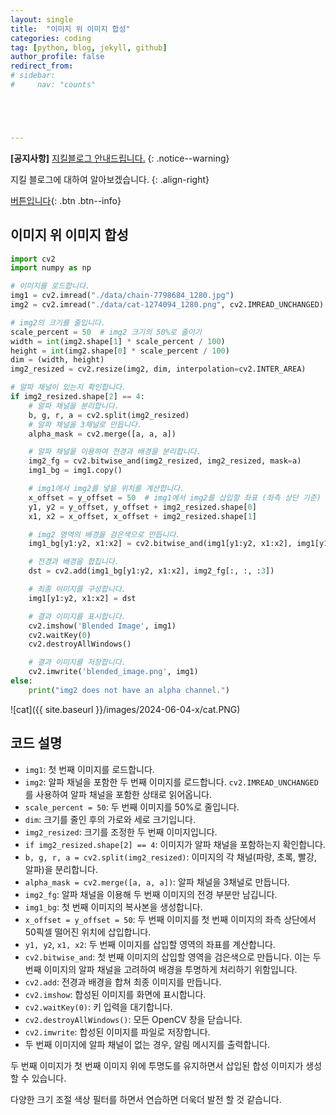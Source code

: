 ```yaml
---
layout: single
title:  "이미지 위 이미지 합성"
categories: coding
tag: [python, blog, jekyll, github]
author_profile: false
redirect_from:
# sidebar:
#     nav: "counts" 





---
```


**[공지사항]** [지킬블로그 안내드립니다.](https://mmistakes.github.io/minimal-mistakes/docs/quick-start-guide/)
{: .notice--warning}

지킬 블로그에 대하여 알아보겠습니다. 
{: .align-right}   
<!-- 오른쪽정렬 -->
[버튼입니다](https://google.com){: .btn .btn--info}



## 이미지 위 이미지 합성

```python
import cv2
import numpy as np

# 이미지를 로드합니다.
img1 = cv2.imread("./data/chain-7798684_1280.jpg")
img2 = cv2.imread("./data/cat-1274094_1280.png", cv2.IMREAD_UNCHANGED)  # 알파 채널을 포함하여 읽기

# img2의 크기를 줄입니다.
scale_percent = 50  # img2 크기의 50%로 줄이기
width = int(img2.shape[1] * scale_percent / 100)
height = int(img2.shape[0] * scale_percent / 100)
dim = (width, height)
img2_resized = cv2.resize(img2, dim, interpolation=cv2.INTER_AREA)

# 알파 채널이 있는지 확인합니다.
if img2_resized.shape[2] == 4:
    # 알파 채널을 분리합니다.
    b, g, r, a = cv2.split(img2_resized)
    # 알파 채널을 3채널로 만듭니다.
    alpha_mask = cv2.merge([a, a, a])

    # 알파 채널을 이용하여 전경과 배경을 분리합니다.
    img2_fg = cv2.bitwise_and(img2_resized, img2_resized, mask=a)
    img1_bg = img1.copy()

    # img1에서 img2를 넣을 위치를 계산합니다.
    x_offset = y_offset = 50  # img1에서 img2를 삽입할 좌표 (좌측 상단 기준)
    y1, y2 = y_offset, y_offset + img2_resized.shape[0]
    x1, x2 = x_offset, x_offset + img2_resized.shape[1]

    # img2 영역의 배경을 검은색으로 만듭니다.
    img1_bg[y1:y2, x1:x2] = cv2.bitwise_and(img1[y1:y2, x1:x2], img1[y1:y2, x1:x2], 	mask=cv2.bitwise_not(a))

    # 전경과 배경을 합칩니다.
    dst = cv2.add(img1_bg[y1:y2, x1:x2], img2_fg[:, :, :3])

    # 최종 이미지를 구성합니다.
    img1[y1:y2, x1:x2] = dst

    # 결과 이미지를 표시합니다.
    cv2.imshow('Blended Image', img1)
    cv2.waitKey(0)
    cv2.destroyAllWindows()

    # 결과 이미지를 저장합니다.
    cv2.imwrite('blended_image.png', img1)
else:
    print("img2 does not have an alpha channel.")

```

![cat]({{ site.baseurl }}/images/2024-06-04-x/cat.PNG)

## 코드 설명

- `img1`: 첫 번째 이미지를 로드합니다.
- `img2`: 알파 채널을 포함한 두 번째 이미지를 로드합니다. `cv2.IMREAD_UNCHANGED`를 사용하여 알파 채널을 포함한 상태로 읽어옵니다.
- `scale_percent = 50`: 두 번째 이미지를 50%로 줄입니다.
- `dim`: 크기를 줄인 후의 가로와 세로 크기입니다.
- `img2_resized`: 크기를 조정한 두 번째 이미지입니다.
- `if img2_resized.shape[2] == 4`: 이미지가 알파 채널을 포함하는지 확인합니다.
- `b, g, r, a = cv2.split(img2_resized)`: 이미지의 각 채널(파랑, 초록, 빨강, 알파)을 분리합니다.
- `alpha_mask = cv2.merge([a, a, a])`: 알파 채널을 3채널로 만듭니다.
- `img2_fg`: 알파 채널을 이용해 두 번째 이미지의 전경 부분만 남깁니다.
- `img1_bg`: 첫 번째 이미지의 복사본을 생성합니다.
- `x_offset = y_offset = 50`: 두 번째 이미지를 첫 번째 이미지의 좌측 상단에서 50픽셀 떨어진 위치에 삽입합니다.
- `y1, y2`, `x1, x2`: 두 번째 이미지를 삽입할 영역의 좌표를 계산합니다.
- `cv2.bitwise_and`: 첫 번째 이미지의 삽입할 영역을 검은색으로 만듭니다. 이는 두 번째 이미지의 알파 채널을 고려하여 배경을 투명하게 처리하기 위함입니다.
- `cv2.add`: 전경과 배경을 합쳐 최종 이미지를 만듭니다.
- `cv2.imshow`: 합성된 이미지를 화면에 표시합니다.
- `cv2.waitKey(0)`: 키 입력을 대기합니다.
- `cv2.destroyAllWindows()`: 모든 OpenCV 창을 닫습니다.
- `cv2.imwrite`: 합성된 이미지를 파일로 저장합니다.
- 두 번째 이미지에 알파 채널이 없는 경우, 알림 메시지를 출력합니다.

두 번째 이미지가 첫 번째 이미지 위에 투명도를 유지하면서 삽입된 합성 이미지가 생성 할 수 있습니다. 

다양한 크기 조절 색상 필터를 하면서 연습하면 더욱더 발전 할 것 같습니다.



